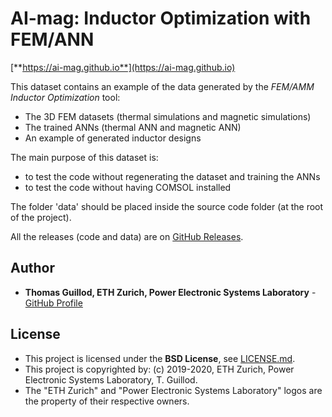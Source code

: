 # AI-mag: Inductor Optimization with FEM/ANN

[**https://ai-mag.github.io**](https://ai-mag.github.io)

This dataset contains an example of the data generated by the *FEM/AMM Inductor Optimization* tool:
* The 3D FEM datasets (thermal simulations and magnetic simulations)
* The trained ANNs (thermal ANN and magnetic ANN)
* An example of generated inductor designs

The main purpose of this dataset is:
* to test the code without regenerating the dataset and training the ANNs
* to test the code without having COMSOL installed

The folder 'data' should be placed inside the source code folder (at the root of the project).

All the releases (code and data) are on [GitHub Releases](https://github.com/ethz-pes/AI-mag/releases).

## Author

* **Thomas Guillod, ETH Zurich, Power Electronic Systems Laboratory** - [GitHub Profile](https://github.com/otvam)

## License

* This project is licensed under the **BSD License**, see [LICENSE.md](LICENSE.md).
* This project is copyrighted by: (c) 2019-2020, ETH Zurich, Power Electronic Systems Laboratory, T. Guillod.
* The "ETH Zurich" and "Power Electronic Systems Laboratory" logos are the property of their respective owners.
